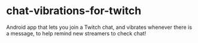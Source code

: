 # chat-vibrations-for-twitch
Android app that lets you join a Twitch chat, and vibrates whenever there is a message, to help remind new streamers to check chat!

